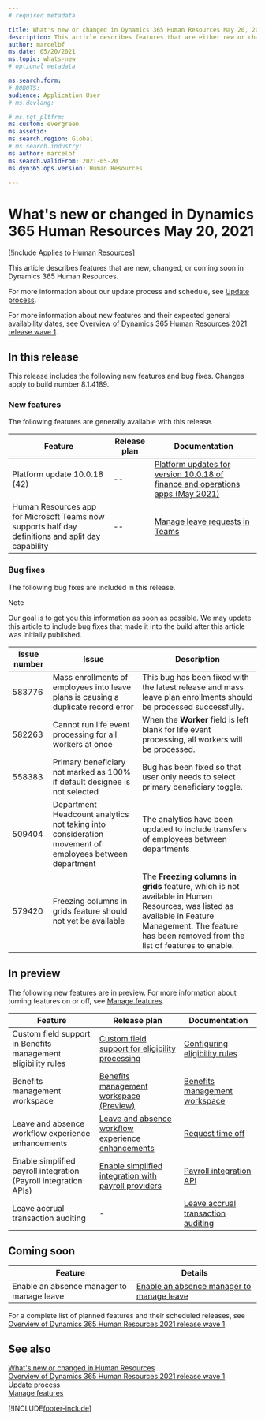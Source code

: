 ```yaml
---
# required metadata

title: What's new or changed in Dynamics 365 Human Resources May 20, 2021
description: This article describes features that are either new or changed in Microsoft Dynamics 365 Human Resources for May 20, 2021.
author: marcelbf
ms.date: 05/20/2021
ms.topic: whats-new
# optional metadata

ms.search.form:
# ROBOTS:
audience: Application User
# ms.devlang:

# ms.tgt_pltfrm:
ms.custom: evergreen
ms.assetid:
ms.search.region: Global
# ms.search.industry:
ms.author: marcelbf
ms.search.validFrom: 2021-05-20
ms.dyn365.ops.version: Human Resources

---
```


# What's new or changed in Dynamics 365 Human Resources May 20, 2021

[!include [Applies to Human Resources](../includes/applies-to-hr.md)]

This article describes features that are new, changed, or coming soon in Dynamics 365 Human Resources.

For more information about our update process and schedule, see [Update process](hr-admin-setup-update-process.md).

For more information about new features and their expected general availability dates, see [Overview of Dynamics 365 Human Resources 2021 release wave 1](/dynamics365-release-plan/2021wave1/human-resources/dynamics365-human-resources/).

## In this release

This release includes the following new features and bug fixes. Changes apply to build number 8.1.4189.

### New features

The following features are generally available with this release.

| Feature | Release plan | Documentation |
| --- | --- | --- |
| Platform update 10.0.18 (42) | -- | [Platform updates for version 10.0.18 of finance and operations apps (May 2021)](/dynamics365/fin-ops-core/dev-itpro/get-started/whats-new-platform-updates-10-0-18) |
| Human Resources app for Microsoft Teams now supports half day definitions and split day capability | -- | [Manage leave requests in Teams](/dynamics365/human-resources/hr-teams-leave-app#create-a-new-request) |

### Bug fixes

The following bug fixes are included in this release.

> [!NOTE]
> Our goal is to get you this information as soon as possible. We may update this article to include bug fixes that made it into the build after this article was initially published.

| Issue number | Issue |  Description |
| --- | --- | --- |
| 583776 | Mass enrollments of employees into leave plans is causing a duplicate record error | This bug has been fixed with the latest release and mass leave plan enrollments should be processed successfully. |
| 582263 | Cannot run life event processing for all workers at once | When the **Worker** field is left blank for life event processing, all workers will be processed. |
| 558383 | Primary beneficiary not marked as 100% if default designee is not selected | Bug has been fixed so that user only needs to select primary beneficiary toggle.|
| 509404 | Department Headcount analytics not taking into consideration movement of employees between department |The analytics have been updated to include transfers of employees between departments|
| 579420 | Freezing columns in grids feature should not yet be available | The **Freezing columns in grids** feature, which is not available in Human Resources, was listed as available in Feature Management. The feature has been removed from the list of features to enable. |

## In preview

The following new features are in preview. For more information about turning features on or off, see [Manage features](hr-admin-manage-features.md).

| Feature | Release plan | Documentation |
| --- | --- | --- |
| Custom field support in Benefits management eligibility rules | [Custom field support for eligibility processing](/dynamics365-release-plan/2021wave1/human-resources/dynamics365-human-resources/custom-field-support-eligibility-processing) |[Configuring eligibility rules](/dynamics365/human-resources/hr-benefits-setup-eligibility-rules) |
| Benefits management workspace | [Benefits management workspace (Preview)](/dynamics365-release-plan/2020wave2/human-resources/dynamics365-human-resources/benefits-management-workspace) | [Benefits management workspace](hr-benefits-management-workspace.md) |
| Leave and absence workflow experience enhancements | [Leave and absence workflow experience enhancements](https://go.microsoft.com/fwlink/?linkid=2147528) | [Request time off](hr-employee-self-service-request-time-off.md)|
| Enable simplified payroll integration (Payroll integration APIs) | [Enable simplified integration with payroll providers](/dynamics365-release-plan/2021wave1/human-resources/dynamics365-human-resources/enable-simplified-integration-payroll-providers) | [Payroll integration API](hr-admin-integration-payroll-api-introduction.md)|
| Leave accrual transaction auditing | - | [Leave accrual transaction auditing](hr-leave-and-absence-accrue.md)|

## Coming soon

| Feature | Details |
| --- | --- |
|  Enable an absence manager to manage leave | [Enable an absence manager to manage leave](/dynamics365-release-plan/2021wave1/human-resources/dynamics365-human-resources/enable-absence-manager-manage-leave) |

For a complete list of planned features and their scheduled releases, see [Overview of Dynamics 365 Human Resources 2021 release wave 1](/dynamics365-release-plan/2021wave1/human-resources/dynamics365-human-resources/).

## See also

[What's new or changed in Human Resources](hr-admin-whats-new.md)</br>
[Overview of Dynamics 365 Human Resources 2021 release wave 1](/dynamics365-release-plan/2021wave1/human-resources/dynamics365-human-resources/)</br>
[Update process](hr-admin-setup-update-process.md)</br>
[Manage features](hr-admin-manage-features.md)

[!INCLUDE[footer-include](../includes/footer-banner.md)]

